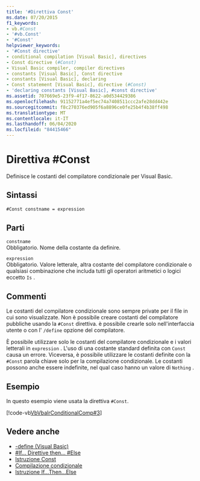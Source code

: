 ```yaml
---
title: '#Direttiva Const'
ms.date: 07/20/2015
f1_keywords:
- vb.#Const
- '#vb.Const'
- '#Const'
helpviewer_keywords:
- '#Const directive'
- conditional compilation [Visual Basic], directives
- Const directive (#Const)
- Visual Basic compiler, compiler directives
- constants [Visual Basic], Const directive
- constants [Visual Basic], declaring
- Const statement [Visual Basic], directive (#Const)
- 'declaring constants [Visual Basic], #const directive'
ms.assetid: 707669e5-23f9-4f17-8622-a0d534429386
ms.openlocfilehash: 91152771a4ef5ec74a7408511ccc2afe28dd442e
ms.sourcegitcommit: f8c270376ed905f6a8896ce0fe25b4f4b38ff498
ms.translationtype: MT
ms.contentlocale: it-IT
ms.lasthandoff: 06/04/2020
ms.locfileid: "84415466"
---
```

# <a name="const-directive"></a>Direttiva #Const

Definisce le costanti del compilatore condizionale per Visual Basic.  
  
## <a name="syntax"></a>Sintassi  
  
```vb  
#Const constname = expression  
```  
  
## <a name="parts"></a>Parti  

 `constname`  
 Obbligatorio. Nome della costante da definire.  
  
 `expression`  
 Obbligatorio. Valore letterale, altra costante del compilatore condizionale o qualsiasi combinazione che includa tutti gli operatori aritmetici o logici eccetto `Is` .  
  
## <a name="remarks"></a>Commenti  

 Le costanti del compilatore condizionale sono sempre private per il file in cui sono visualizzate. Non è possibile creare costanti del compilatore pubbliche usando la `#Const` direttiva. è possibile crearle solo nell'interfaccia utente o con l' `/define` opzione del compilatore.  
  
 È possibile utilizzare solo le costanti del compilatore condizionale e i valori letterali in `expression` . L'uso di una costante standard definita con `Const` causa un errore. Viceversa, è possibile utilizzare le costanti definite con la `#Const` parola chiave solo per la compilazione condizionale. Le costanti possono anche essere indefinite, nel qual caso hanno un valore di `Nothing` .  
  
## <a name="example"></a>Esempio  

 In questo esempio viene usata la direttiva `#Const`.  
  
 [!code-vb[VbVbalrConditionalComp#3](~/samples/snippets/visualbasic/VS_Snippets_VBCSharp/VbVbalrConditionalComp/VB/Class1.vb#3)]  
  
## <a name="see-also"></a>Vedere anche

- [-define (Visual Basic)](../../reference/command-line-compiler/define.md)
- [#If... Direttive then... #Else](if-then-else-directives.md)
- [Istruzione Const](../statements/const-statement.md)
- [Compilazione condizionale](../../programming-guide/program-structure/conditional-compilation.md)
- [Istruzione If...Then...Else](../statements/if-then-else-statement.md)
